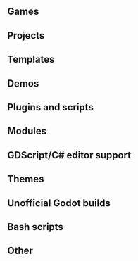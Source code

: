 ## Games


## Projects


## Templates


## Demos


## Plugins and scripts


## Modules


## GDScript/C# editor support


## Themes


## Unofficial Godot builds


## Bash scripts


## Other

